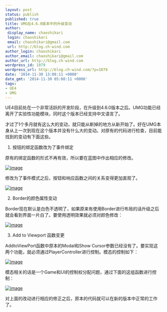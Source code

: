 ```yaml
---
layout: post
status: publish
published: true
title: UMG在4.6.0版本中的升级变动
author:
 display_name: chaoshikari
 login: chaoshikari
 email: chaoshikari@gmail.com
 url: http://blog.ch-wind.com
author_login: chaoshikari
author_email: chaoshikari@gmail.com
author_url: http://blog.ch-wind.com
wordpress_id: 1079
wordpress_url: http://blog.ch-wind.com/?p=1079
date: '2014-11-30 13:08:11 +0000'
date_gmt: '2014-11-30 05:08:11 +0000'
tags:
- UE4
- UMG
---
```

UE4目前处在一个非常活跃的开发阶段，在升级到4.6.0版本之后。UMG功能已经离开了实验性功能模块，同时这个版本已经支持中文语言了。


才过了1个多月就有这么大的变动，就只能从断掉的地方从新开始了。好在UMG本身从上一次到现在这个版本并没有什么大的变动。对原有的代码进行检查，目前能找到的变动有下面这些。


1. 按钮的绑定函数改为了事件绑定


原有的绑定函数的形式不再有效，所以要在蓝图中作出相应的修改。


[![image](https://blog.ch-wind.com/wp-content/uploads/2014/11/image_thumb.png "image")](https://blog.ch-wind.com/wp-content/uploads/2014/11/image.png)


修改为了事件模式之后，按钮和响应函数之间的关系变得更加直观了。


[![image](https://blog.ch-wind.com/wp-content/uploads/2014/11/image_thumb1.png "image")](https://blog.ch-wind.com/wp-content/uploads/2014/11/image1.png)


2. Border的颜色属性变动


Border现在默认是白色不透明了，如果原来有使用Border进行布局的话升级之后就会看到界面一片白了。要使用透明效果就必须对颜色修改：


[![image](https://blog.ch-wind.com/wp-content/uploads/2014/11/image_thumb2.png "image")](https://blog.ch-wind.com/wp-content/uploads/2014/11/image2.png)


3. Add to Viewport 函数变更


AddtoViewPort函数中原本的Modal和Show Cursor参数已经没有了。要实现这两个功能，就必须通过PlayerController进行控制。模态的控制如下：


[![image](https://blog.ch-wind.com/wp-content/uploads/2014/11/image_thumb3.png "image")](https://blog.ch-wind.com/wp-content/uploads/2014/11/image3.png)


模态相关的话是一个Game和UI的控制权分配问题，通过下面的这组函数进行控制：


[![image](https://blog.ch-wind.com/wp-content/uploads/2014/11/image_thumb4.png "image")](https://blog.ch-wind.com/wp-content/uploads/2014/11/image4.png)


对上面的改动进行相应的修正之后，原本的代码就可以在新的版本中正常的工作 了。


